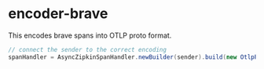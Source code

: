 # encoder-brave

This encodes brave spans into OTLP proto format.

```java
// connect the sender to the correct encoding
spanHandler = AsyncZipkinSpanHandler.newBuilder(sender).build(new OtlpProtoV1Encoder(Tags.ERROR));
```
